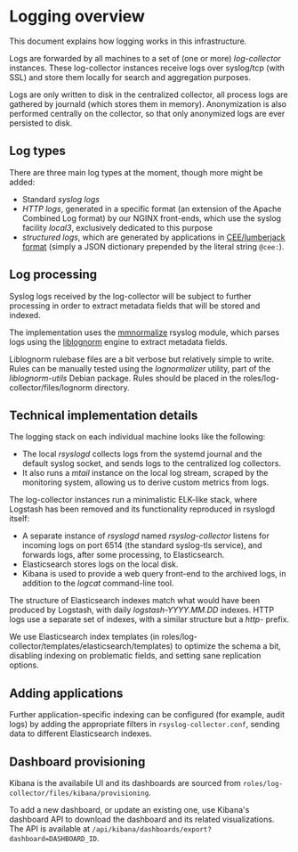 Logging overview
===

This document explains how logging works in this infrastructure.

Logs are forwarded by all machines to a set of (one or more)
*log-collector* instances. These log-collector instances receive logs
over syslog/tcp (with SSL) and store them locally for search and
aggregation purposes.

Logs are only written to disk in the centralized collector, all
process logs are gathered by journald (which stores them in
memory). Anonymization is also performed centrally on the collector,
so that only anonymized logs are ever persisted to disk.

## Log types

There are three main log types at the moment, though more might be
added:

* Standard *syslog logs*
* *HTTP logs*, generated in a specific format (an extension of the
  Apache Combined Log format) by our NGINX front-ends, which use the
  syslog facility *local3*, exclusively dedicated to this purpose
* *structured logs*, which are generated by applications
  in
  [CEE/lumberjack format](https://www.rsyslog.com/doc/v8-stable/configuration/modules/mmjsonparse.html) (simply
  a JSON dictionary prepended by the literal string `@cee:`).

## Log processing

Syslog logs received by the log-collector will be subject to further
processing in order to extract metadata fields that will be stored and
indexed.

The implementation uses
the
[mmnormalize](https://www.rsyslog.com/doc/v8-stable/configuration/modules/mmnormalize.html) rsyslog
module, which parses logs using
the [liblognorm](http://www.liblognorm.com/files/manual/index.html)
engine to extract metadata fields.

Liblognorm rulebase files are a bit verbose but relatively simple to
write. Rules can be manually tested using the *lognormalizer* utility,
part of the *liblognorm-utils* Debian package. Rules should be placed
in the roles/log-collector/files/lognorm directory.

## Technical implementation details

The logging stack on each individual machine looks like the following:

* The local *rsyslogd* collects logs from the systemd journal and the
  default syslog socket, and sends logs to the centralized log
  collectors.
* It also runs a *mtail* instance on the local log stream, scraped by
  the monitoring system, allowing us to derive custom metrics from
  logs.

The log-collector instances run a minimalistic ELK-like stack, where
Logstash has been removed and its functionality reproduced in rsyslogd
itself:

* A separate instance of *rsyslogd* named *rsyslog-collector* listens
  for incoming logs on port 6514 (the standard syslog-tls service),
  and forwards logs, after some processing, to Elasticsearch.
* Elasticsearch stores logs on the local disk.
* Kibana is used to provide a web query front-end to the archived
  logs, in addition to the *logcat* command-line tool.

The structure of Elasticsearch indexes match what would have been
produced by Logstash, with daily *logstash-YYYY.MM.DD* indexes. HTTP
logs use a separate set of indexes, with a similar structure but a
*http-* prefix.

We use Elasticsearch index templates (in
roles/log-collector/templates/elasticsearch/templates) to optimize the
schema a bit, disabling indexing on problematic fields, and setting
sane replication options.

## Adding applications

Further application-specific indexing can be configured (for example,
audit logs) by adding the appropriate filters in
`rsyslog-collector.conf`, sending data to different Elasticsearch
indexes.

## Dashboard provisioning

Kibana is the availabile UI and its dashboards are sourced from
`roles/log-collector/files/kibana/provisioning`.

To add a new dashboard, or update an existing one, use Kibana's
dashboard API to download the dashboard and its related
visualizations. The API is available at
`/api/kibana/dashboards/export?dashboard=DASHBOARD_ID`.
